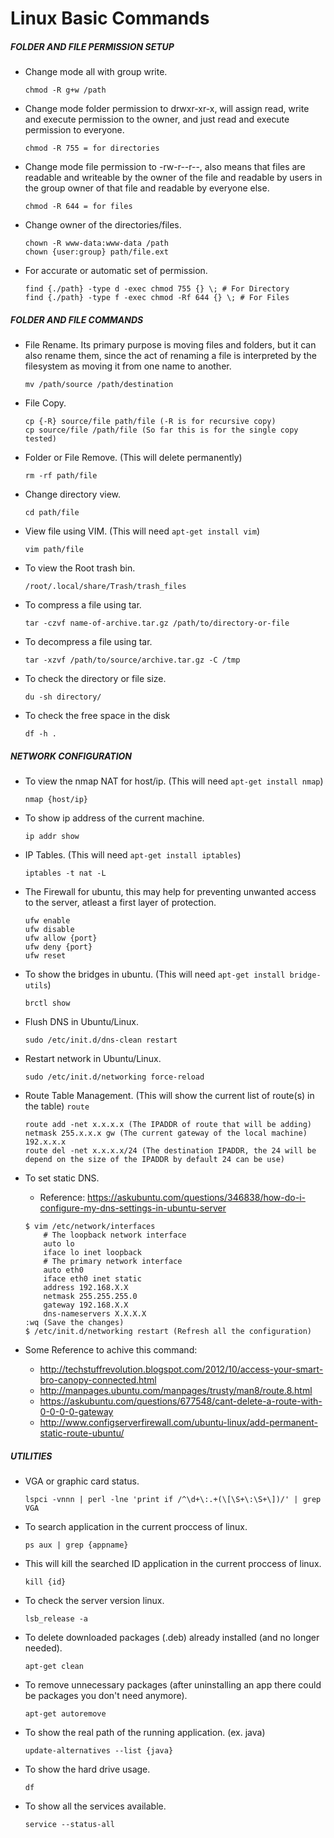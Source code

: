 # Linux Basic Commands

##### FOLDER AND FILE PERMISSION SETUP

* Change mode all with group write.
    ```
    chmod -R g+w /path
    ```

* Change mode folder permission to drwxr-xr-x, will assign read, write and execute permission to the owner, and just read and execute permission to everyone.
    ```
    chmod -R 755 = for directories
    ```

* Change mode file permission to -rw-r--r--, also means that files are readable and writeable by the owner of the file and readable by users in the group owner of that file and readable by everyone else.
    ```
    chmod -R 644 = for files
    ```

* Change owner of the directories/files.
    ```
    chown -R www-data:www-data /path
    chown {user:group} path/file.ext
    ```

* For accurate or automatic set of permission.
    ```
    find {./path} -type d -exec chmod 755 {} \; # For Directory
    find {./path} -type f -exec chmod -Rf 644 {} \; # For Files
    ```

##### FOLDER AND FILE COMMANDS

* File Rename. Its primary purpose is moving files and folders, but it can also rename them, since the act of renaming a file is interpreted by the filesystem as moving it from one name to another.
    ```
    mv /path/source /path/destination
    ```

* File Copy.
    ```
    cp {-R} source/file path/file (-R is for recursive copy)
    cp source/file /path/file (So far this is for the single copy tested)
    ```

* Folder or File Remove. (This will delete permanently)
    ```
    rm -rf path/file
    ```

* Change directory view.
    ```
    cd path/file
    ```

* View file using VIM. (This will need ```apt-get install vim```)
    ```
    vim path/file
    ```        

* To view the Root trash bin.
    ```
    /root/.local/share/Trash/trash_files
    ```

* To compress a file using tar.
    ```
    tar -czvf name-of-archive.tar.gz /path/to/directory-or-file
    ```

* To decompress a file using tar.
    ```
    tar -xzvf /path/to/source/archive.tar.gz -C /tmp
    ```

* To check the directory or file size.
    ```
    du -sh directory/ 
    ```

* To check the free space in the disk
    ```
    df -h . 
    ```

##### NETWORK CONFIGURATION

* To view the nmap NAT for host/ip. (This will need ```apt-get install nmap```)
    ```
    nmap {host/ip}
    ```

* To show ip address of the current machine.
    ```
    ip addr show
    ```

* IP Tables. (This will need ```apt-get install iptables```)
    ```
    iptables -t nat -L
    ```

* The Firewall for ubuntu, this may help for preventing unwanted access to the server, atleast a first layer of protection.
    ```
    ufw enable
    ufw disable
    ufw allow {port}
    ufw deny {port}
    ufw reset
    ```

* To show the bridges in ubuntu. (This will need ```apt-get install bridge-utils```)
    ```
    brctl show
    ```
   
* Flush DNS in Ubuntu/Linux.
    ```
    sudo /etc/init.d/dns-clean restart
    ```
* Restart network in Ubuntu/Linux.
    ```
    sudo /etc/init.d/networking force-reload
    ```

* Route Table Management. (This will show the current list of route(s) in the table) ```route ```
    ```
    route add -net x.x.x.x (The IPADDR of route that will be adding) netmask 255.x.x.x gw (The current gateway of the local machine) 192.x.x.x
    route del -net x.x.x.x/24 (The destination IPADDR, the 24 will be depend on the size of the IPADDR by default 24 can be use)
    ```

* To set static DNS.
    - Reference: https://askubuntu.com/questions/346838/how-do-i-configure-my-dns-settings-in-ubuntu-server
    ```
    $ vim /etc/network/interfaces
        # The loopback network interface  
        auto lo  
        iface lo inet loopback  
        # The primary network interface  
        auto eth0 
        iface eth0 inet static  
        address 192.168.X.X
        netmask 255.255.255.0
        gateway 192.168.X.X
        dns-nameservers X.X.X.X
    :wq (Save the changes)
    $ /etc/init.d/networking restart (Refresh all the configuration)
    ```

* Some Reference to achive this command:
    * http://techstuffrevolution.blogspot.com/2012/10/access-your-smart-bro-canopy-connected.html
    * http://manpages.ubuntu.com/manpages/trusty/man8/route.8.html
    * https://askubuntu.com/questions/677548/cant-delete-a-route-with-0-0-0-0-gateway
    * http://www.configserverfirewall.com/ubuntu-linux/add-permanent-static-route-ubuntu/

##### UTILITIES
- VGA or graphic card status.
    ```
    lspci -vnnn | perl -lne 'print if /^\d+\:.+(\[\S+\:\S+\])/' | grep VGA
    ```

- To search application in the current proccess of linux.
    ```
    ps aux | grep {appname}
    ```

- This will kill the searched ID application in the current proccess of linux.
    ```
    kill {id}
    ```      
    
- To check the server version linux.
    ```
    lsb_release -a
    ```

- To delete downloaded packages (.deb) already installed (and no longer needed).
    ```
    apt-get clean
    ```

- To remove unnecessary packages (after uninstalling an app there could be packages you don't need anymore).
    ```
    apt-get autoremove
    ```

- To show the real path of the running application. (ex. java)
    ```
    update-alternatives --list {java}
    ```

- To show the hard drive usage.
    ```
    df
    ```

- To show all the services available.
    ```
    service --status-all
    ```